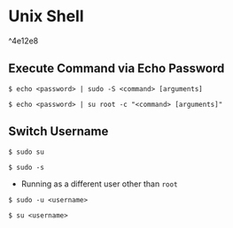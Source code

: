 # Unix Shell

^4e12e8

## Execute Command via Echo Password

```
$ echo <password> | sudo -S <command> [arguments]

$ echo <password> | su root -c "<command> [arguments]"
```

## Switch Username

```
$ sudo su

$ sudo -s
```

- Running as a different user other than `root`

```
$ sudo -u <username>

$ su <username>
```